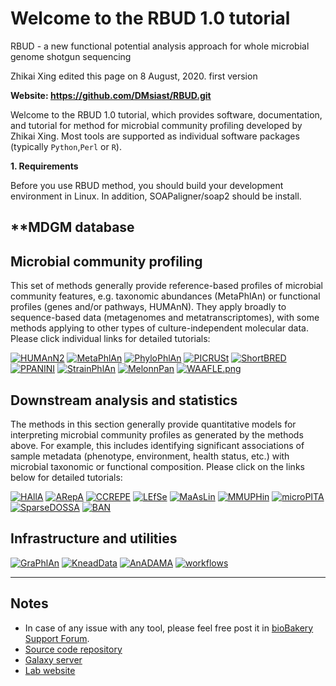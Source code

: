 **Welcome to the RBUD 1.0 tutorial**
===========================================
RBUD - a new functional potential analysis approach for whole microbial genome shotgun sequencing

Zhikai Xing edited this page on 8 August, 2020. first version

**Website: https://github.com/DMsiast/RBUD.git**

Welcome to the RBUD 1.0 tutorial, which provides
software, documentation, and tutorial for method for microbial
community profiling developed by Zhikai Xing. Most tools are supported
as individual software packages (typically `Python`,`Perl` or `R`). 

**1. Requirements**

Before you use RBUD method, you should build your development environment in Linux. 
In addition, SOAPaligner/soap2 should be install.

## **MDGM database 

## **Microbial community profiling**

This set of methods generally provide reference-based profiles of
microbial community features, e.g. taxonomic abundances (MetaPhlAn) or
functional profiles (genes and/or pathways, HUMAnN). They apply broadly
to sequence-based data (metagenomes and metatranscriptomes), with some
methods applying to other types of culture-independent molecular data.
Please click individual links for detailed tutorials:

[![HUMAnN2](https://github.com/biobakery/biobakery/blob/master/images/1707204205-Humann2.png)](https://github.com/biobakery/biobakery/wiki/humann2) [![MetaPhlAn](https://github.com/biobakery/biobakery/blob/master/images/2972117985-MetaPhlAn.png)](https://github.com/biobakery/biobakery/wiki/metaphlan2) [![PhyloPhlAn](https://github.com/biobakery/biobakery/blob/master/images/1465035284-PhyloPhlAn.png)](https://github.com/biobakery/biobakery/wiki/PhyloPhlAn3) [![PICRUSt](https://github.com/biobakery/biobakery/blob/master/images/3324647301-PICRUST.png)](http://picrust.github.io/picrust/) [![ShortBRED](https://github.com/biobakery/biobakery/blob/master/images/1688137420-ShortBRED.png)](https://github.com/biobakery/biobakery/wiki/shortbred) [![PPANINI](https://github.com/biobakery/biobakery/blob/master/images/4233159523-PPANINI.png)](https://github.com/biobakery/biobakery/wiki/ppanini) [![StrainPhlAn](https://github.com/biobakery/biobakery/blob/master/images/878015430-StrainPhlAn.png)](https://github.com/biobakery/biobakery/wiki/strainphlan3) [![MelonnPan](https://github.com/biobakery/biobakery/blob/master/images/1978093036-MelonnPan.png)](https://github.com/biobakery/biobakery/wiki/melonnpan) [![WAAFLE.png](https://github.com/biobakery/biobakery/blob/master/images/1599300410-WAAFLE_Edited.png)](https://github.com/biobakery/biobakery/wiki/waafle)

## **Downstream analysis and statistics**

The methods in this section generally provide quantitative models for
interpreting microbial community profiles as generated by the methods
above. For example, this includes identifying significant associations
of sample metadata (phenotype, environment, health status, etc.) with
microbial taxonomic or functional composition. Please click on the links
below for detailed tutorials:

[![HAllA](https://github.com/biobakery/biobakery/blob/master/images/2517623131-HAllA.png)](https://github.com/biobakery/biobakery/wiki/halla) [![ARepA](https://github.com/biobakery/biobakery/blob/master/images/4142907121-ARepA.png)](http://huttenhower.sph.harvard.edu/arepa/tutorial) [![CCREPE](https://github.com/biobakery/biobakery/blob/master/images/3539496555-CCREPE.png)](https://github.com/biobakery/biobakery/wiki/ccrepe) [![LEfSe](https://github.com/biobakery/biobakery/blob/master/images/2196154061-LEfSe.png)](https://github.com/biobakery/biobakery/wiki/lefse) [![MaAsLin](https://github.com/biobakery/biobakery/blob/master/images/2350879162-MaAsLin.png)](https://github.com/biobakery/biobakery/wiki/maaslin2) [![MMUPHin](https://github.com/biobakery/biobakery/blob/master/images/2357044001-MMUPHin_alt.png)](https://bioconductor.org/packages/release/bioc/vignettes/MMUPHin/inst/doc/MMUPHin.html) [![microPITA](https://github.com/biobakery/biobakery/blob/master/images/255233476-MicroPITA.png)](https://github.com/biobakery/biobakery/wiki/micropita) [![SparseDOSSA](https://github.com/biobakery/biobakery/blob/master/images/3488299857-SparseDOSSA.png)](https://github.com/biobakery/biobakery/wiki/SparseDOSSA) [![BAN](https://github.com/biobakery/biobakery/blob/master/images/1871766089-BAnOCC.png)](https://github.com/biobakery/biobakery/wiki/banocc)

## **Infrastructure and utilities**

[![GraPhlAn](https://github.com/biobakery/biobakery/blob/master/images/3212034723-GraPhlAn.png)](https://github.com/biobakery/biobakery/wiki/graphlan) [![KneadData](https://github.com/biobakery/biobakery/blob/master/images/3968267398-KneadData.png)](https://github.com/biobakery/biobakery/wiki/kneaddata) [![AnADAMA](https://github.com/biobakery/biobakery/blob/master/images/1668386270-AnADAMA.png)](https://github.com/biobakery/biobakery/wiki/anadama2) [![workflows](https://github.com/biobakery/biobakery/blob/master/images/3531676205-workflows.png)](https://github.com/biobakery/biobakery/wiki/biobakery_workflows)

------------------------------------------------------------------------

Notes
-----

-   In case of any issue with any tool, please feel free post it
    in [bioBakery Support Forum](http://forum.biobakery.org/).
-   [Source code repository](https://github.com/biobakery)
-   [Galaxy server](http://huttenhower.sph.harvard.edu/galaxy)
-   [Lab website](https://huttenhower.sph.harvard.edu)

